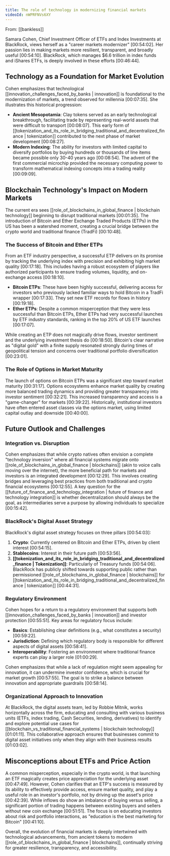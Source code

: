 ```yaml
---
title: The role of technology in modernizing financial markets
videoId: nWPRFNVs6XY
---
```


From: [[bankless]] <br/> 

Samara Cohen, Chief Investment Officer of ETFs and Index Investments at BlackRock, views herself as a "career markets modernizer" <a class="yt-timestamp" data-t="00:54:02">[00:54:02]</a>. Her passion lies in making markets more resilient, transparent, and broadly useful <a class="yt-timestamp" data-t="00:54:10">[00:54:10]</a>. BlackRock, which manages $6.6 trillion in index funds and iShares ETFs, is deeply involved in these efforts <a class="yt-timestamp" data-t="00:46:44">[00:46:44]</a>.

## Technology as a Foundation for Market Evolution

Cohen emphasizes that technological [[innovation_challenges_faced_by_banks | innovation]] is foundational to the modernization of markets, a trend observed for millennia <a class="yt-timestamp" data-t="00:07:35">[00:07:35]</a>. She illustrates this historical progression:
*   **Ancient Mesopotamia**: Clay tokens served as an early technological breakthrough, facilitating trade by representing real-world assets that were difficult to transport <a class="yt-timestamp" data-t="00:08:07">[00:08:07]</a>. This early form of [[tokenization_and_its_role_in_bridging_traditional_and_decentralized_finance | tokenization]] contributed to the next phase of market development <a class="yt-timestamp" data-t="00:08:27">[00:08:27]</a>.
*   **Modern Indexing**: The ability for investors with limited capital to diversify portfolios by buying hundreds or thousands of line items became possible only 30-40 years ago <a class="yt-timestamp" data-t="00:08:54">[00:08:54]</a>. The advent of the first commercial microchip provided the necessary computing power to transform mathematical indexing concepts into a trading reality <a class="yt-timestamp" data-t="00:09:09">[00:09:09]</a>.

## Blockchain Technology's Impact on Modern Markets

The current era sees [[role_of_blockchains_in_global_finance | blockchain technology]] beginning to disrupt traditional markets <a class="yt-timestamp" data-t="00:01:35">[00:01:35]</a>. The introduction of Bitcoin and Ether Exchange Traded Products (ETPs) in the US has been a watershed moment, creating a crucial bridge between the crypto world and traditional finance (TradFi) <a class="yt-timestamp" data-t="00:10:48">[00:10:48]</a>.

### The Success of Bitcoin and Ether ETPs
From an ETF industry perspective, a successful ETP delivers on its promise by tracking the underlying index with precision and exhibiting high market quality <a class="yt-timestamp" data-t="00:17:18">[00:17:18]</a>. This includes having a robust ecosystem of players like authorized participants to ensure trading volumes, liquidity, and on-exchange access <a class="yt-timestamp" data-t="00:18:10">[00:18:10]</a>.

*   **Bitcoin ETPs**: These have been highly successful, delivering access for investors who previously lacked familiar ways to hold Bitcoin in a TradFi wrapper <a class="yt-timestamp" data-t="00:17:33">[00:17:33]</a>. They set new ETF records for flows in history <a class="yt-timestamp" data-t="00:19:18">[00:19:18]</a>.
*   **Ether ETPs**: Despite a common misperception that they were less successful than Bitcoin ETPs, Ether ETPs had very successful launches by ETF industry standards, ranking in the top 20% of US ETF launches <a class="yt-timestamp" data-t="00:17:07">[00:17:07]</a>.

While creating an ETP does not magically drive flows, investor sentiment and the underlying investment thesis do <a class="yt-timestamp" data-t="00:18:50">[00:18:50]</a>. Bitcoin's clear narrative as "digital gold" with a finite supply resonated strongly during times of geopolitical tension and concerns over traditional portfolio diversification <a class="yt-timestamp" data-t="00:23:01">[00:23:01]</a>.

### The Role of Options in Market Maturity
The launch of options on Bitcoin ETPs was a significant step toward market maturity <a class="yt-timestamp" data-t="00:31:17">[00:31:17]</a>. Options ecosystems enhance market quality by creating more balanced trading dynamics and providing greater transparency into investor sentiment <a class="yt-timestamp" data-t="00:32:21">[00:32:21]</a>. This increased transparency and access is a "game-changer" for markets <a class="yt-timestamp" data-t="00:39:22">[00:39:22]</a>. Historically, institutional investors have often entered asset classes via the options market, using limited capital outlay and downside <a class="yt-timestamp" data-t="00:40:00">[00:40:00]</a>.

## Future Outlook and Challenges

### Integration vs. Disruption
Cohen emphasizes that while crypto natives often envision a complete "technology inversion" where all financial systems migrate onto [[role_of_blockchains_in_global_finance | blockchains]] (akin to voice calls moving over the internet), the more beneficial path for markets and investors is an integrated development <a class="yt-timestamp" data-t="00:12:29">[00:12:29]</a>. This involves creating bridges and leveraging best practices from both traditional and crypto financial ecosystems <a class="yt-timestamp" data-t="00:12:55">[00:12:55]</a>. A key question for the [[future_of_finance_and_technology_integration | future of finance and technology integration]] is whether decentralization should always be the goal, as intermediaries serve a purpose by allowing individuals to specialize <a class="yt-timestamp" data-t="00:15:42">[00:15:42]</a>.

### BlackRock's Digital Asset Strategy
BlackRock's digital asset strategy focuses on three pillars <a class="yt-timestamp" data-t="00:54:03">[00:54:03]</a>:
1.  **Crypto**: Currently centered on Bitcoin and Ether ETPs, driven by client interest <a class="yt-timestamp" data-t="00:54:15">[00:54:15]</a>.
2.  **Stablecoins**: Interest in their future path <a class="yt-timestamp" data-t="00:53:56">[00:53:56]</a>.
3.  **[[tokenization_and_its_role_in_bridging_traditional_and_decentralized_finance | Tokenization]]**: Particularly of Treasury funds <a class="yt-timestamp" data-t="00:54:06">[00:54:06]</a>. BlackRock has publicly shifted towards supporting public rather than permissioned [[role_of_blockchains_in_global_finance | blockchains]] for [[tokenization_and_its_role_in_bridging_traditional_and_decentralized_finance | tokenization]] <a class="yt-timestamp" data-t="00:44:31">[00:44:31]</a>.

### Regulatory Environment
Cohen hopes for a return to a regulatory environment that supports both [[innovation_challenges_faced_by_banks | innovation]] and investor protection <a class="yt-timestamp" data-t="00:55:51">[00:55:51]</a>. Key areas for regulatory focus include:
*   **Basics**: Establishing clear definitions (e.g., what constitutes a security) <a class="yt-timestamp" data-t="00:59:22">[00:59:22]</a>.
*   **Jurisdiction**: Defining which regulatory body is responsible for different aspects of digital assets <a class="yt-timestamp" data-t="00:58:41">[00:58:41]</a>.
*   **Interoperability**: Fostering an environment where traditional finance experts can play a larger role <a class="yt-timestamp" data-t="01:00:29">[01:00:29]</a>.

Cohen emphasizes that while a lack of regulation might seem appealing for innovation, it can undermine investor confidence, which is crucial for market growth <a class="yt-timestamp" data-t="00:57:55">[00:57:55]</a>. The goal is to strike a balance between innovation and appropriate guardrails <a class="yt-timestamp" data-t="00:58:14">[00:58:14]</a>.

### Organizational Approach to Innovation
At BlackRock, the digital assets team, led by Robbie Mitnik, works horizontally across the firm, educating and consulting with various business units (ETFs, index trading, Cash Securities, lending, derivatives) to identify and explore potential use cases for [[blockchain_vs_traditional_financial_systems | blockchain technology]] <a class="yt-timestamp" data-t="01:01:11">[01:01:11]</a>. This collaborative approach ensures that businesses commit to digital asset initiatives only when they align with their business results <a class="yt-timestamp" data-t="01:03:02">[01:03:02]</a>.

## Misconceptions about ETFs and Price Action
A common misperception, especially in the crypto world, is that launching an ETF magically creates price appreciation for the underlying asset <a class="yt-timestamp" data-t="00:47:49">[00:47:49]</a>. However, Cohen clarifies that an ETP's success is measured by its ability to effectively provide access, ensure market quality, and play a useful role in an investor's portfolio, not by driving up the asset's price <a class="yt-timestamp" data-t="00:42:39">[00:42:39]</a>. While inflows do show an imbalance of buying versus selling, a significant portion of trading happens between existing buyers and sellers without new coin exchange <a class="yt-timestamp" data-t="00:51:51">[00:51:51]</a>. The focus is on educating investors about risk and portfolio interactions, as "education is the best marketing for Bitcoin" <a class="yt-timestamp" data-t="00:41:10">[00:41:10]</a>.

Overall, the evolution of financial markets is deeply intertwined with technological advancements, from ancient tokens to modern [[role_of_blockchains_in_global_finance | blockchains]], continually striving for greater resilience, transparency, and accessibility.